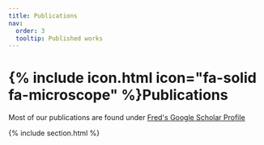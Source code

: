 ```yaml
---
title: Publications
nav:
  order: 3
  tooltip: Published works
---
```


# {% include icon.html icon="fa-solid fa-microscope" %}Publications

Most of our publications are found under 
[Fred's Google Scholar Profile](https://scholar.google.de/citations?hl=en&user=lO62bt0AAAAJ&view_op=list_works&sortby=pubdate)

{% include section.html %}
<!--
## Highlighted

{% include citation.html lookup="Open collaborative writing with Manubot" style="rich" %}

{% include section.html %}

## All

{% include search-box.html %}

{% include search-info.html %}

{% include list.html data="citations" component="citation" style="rich" %}
-->
